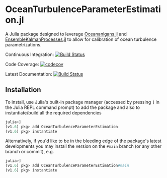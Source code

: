 # OceanTurbulenceParameterEstimation.jl

A Julia package designed to leverage [Oceananigans.jl](http://github.com/CliMA/Oceananigans.jl/) and [EnsembleKalmanProcesses.jl](https://github.com/CliMA/EnsembleKalmanProcesses.jl) to allow for calibration of ocean turbulence parametrizations.

Continuous Integration: [![Build Status](https://github.com/CliMA/OceanTurbulenceParameterEstimation.jl/workflows/CI/badge.svg)](https://github.com/CliMA/OceanTurbulenceParameterEstimation.jl/actions?query=workflow%3ACI+branch%3Amaster)

Code Coverage: [![codecov](https://codecov.io/gh/CliMA/OceanTurbulenceParameterEstimation.jl/branch/main/graph/badge.svg?token=cPeTALmiPU)](https://codecov.io/gh/CliMA/OceanTurbulenceParameterEstimation.jl)

Latest Documentation: [![Build Status](https://img.shields.io/badge/documentation-in%20development-orange)](https://clima.github.io/OceanTurbulenceParameterEstimation.jl/dev)


## Installation

To install, use Julia's  built-in package manager (accessed by pressing `]` in the Julia REPL command prompt) to add the package and also to instantiate/build all the required dependencies

```julia
julia>]
(v1.6) pkg> add OceanTurbulenceParameterEstimation
(v1.6) pkg> instantiate
```

Alternatively, if you'd like to be in the bleeding edge of the package's latest developments you may
install the version on the `#main` branch (or any other branch or commit), e.g.

```julia
julia>]
(v1.6) pkg> add OceanTurbulenceParameterEstimation#main
(v1.6) pkg> instantiate
```
